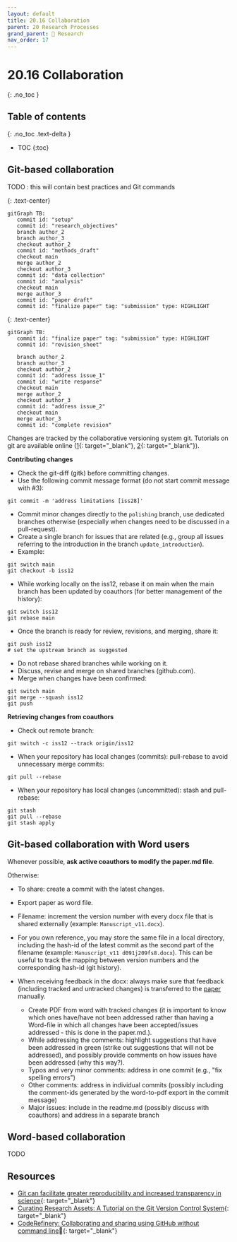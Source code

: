 ```yaml
---
layout: default
title: 20.16 Collaboration
parent: 20 Research Processes
grand_parent: 🔎 Research
nav_order: 17
---
```


# 20.16 Collaboration
{: .no_toc }

## Table of contents
{: .no_toc .text-delta }

- TOC
{:toc}

## Git-based collaboration

TODO : this will contain best practices and Git commands

{: .text-center}
```mermaid
gitGraph TB:
   commit id: "setup"
   commit id: "research_objectives"
   branch author_2
   branch author_3
   checkout author_2
   commit id: "methods_draft"
   checkout main
   merge author_2
   checkout author_3
   commit id: "data collection"
   commit id: "analysis"
   checkout main
   merge author_3
   commit id: "paper draft"
   commit id: "finalize paper" tag: "submission" type: HIGHLIGHT
```

{: .text-center}
```mermaid
gitGraph TB:
   commit id: "finalize paper" tag: "submission" type: HIGHLIGHT
   commit id: "revision_sheet"

   branch author_2
   branch author_3
   checkout author_2
   commit id: "address issue_1"
   commit id: "write response"
   checkout main
   merge author_2
   checkout author_3
   commit id: "address issue_2"
   checkout main
   merge author_3
   commit id: "complete revision"
```

<!-- illustrations similar to: https://link.springer.com/article/10.1186/1751-0473-8-7/figures/3 -->

Changes are tracked by the collaborative versioning system git.
Tutorials on git are available online ([1](https://learngitbranching.js.org/){: target="_blank"}, [2](https://github.com/jlord/git-it-electron){: target="_blank"}).

**Contributing changes**

- Check the git-diff (gitk) before committing changes.
- Use the following commit message format (do not start commit message with #3):

```shell
git commit -m 'address limitations [iss28]'
```

- Commit minor changes directly to the `polishing` branch, use dedicated branches otherwise (especially when changes need to be discussed in a pull-request).
- Create a single branch for issues that are related (e.g., group all issues referring to the introduction in the branch `update_introduction`).
- Example:

```shell
git switch main
git checkout -b iss12
```

- While working locally on the iss12, rebase it on main when the main branch has been updated by coauthors (for better management of the history):

```shell
git switch iss12
git rebase main
```

- Once the branch is ready for review, revisions, and merging, share it:

```shell
git push iss12
# set the upstream branch as suggested
```

- Do not rebase shared branches while working on it.
- Discuss, revise and merge on shared branches (github.com).
- Merge when changes have been confirmed:

```shell
git switch main
git merge --squash iss12
git push
```

**Retrieving changes from coauthors**

- Check out remote branch:

```shell
git switch -c iss12 --track origin/iss12
```

- When your repository has local changes (commits): pull-rebase to avoid unnecessary merge commits:

```shell
git pull --rebase
```

- When your repository has local changes (uncommitted): stash and pull-rebase:

```shell
git stash
git pull --rebase
git stash apply
```

## Git-based collaboration with Word users

Whenever possible, **ask active coauthors to modify the paper.md file**.

Otherwise:

- To share: create a commit with the latest changes.
- Export paper as word file.
- Filename: increment the version number with every docx file that is shared externally (example: `Manuscript_v11.docx`).
- For you own reference, you may store the same file in a local directory, including the hash-id of the latest commit as the second part of the filename  (example: `Manuscript_v11 d091j209fs8.docx`).
This can be useful to track the mapping between version numbers and the corresponding hash-id (git history).

- When receiving feedback in the docx: always make sure that feedback (including tracked and untracked changes) is transferred to the [paper](paper.md) manually.
  - Create PDF from word with tracked changes (it is important to know which ones have/have not been addressed rather than having a Word-file in which all changes have been accepted/issues addressed - this is done in the paper.md.).
  - While addressing the comments: highlight suggestions that have been addressed in green (strike out suggestions that will not be addressed), and possibly provide comments on how issues have been addressed (why this way?).
  - Typos and very minor comments: address in one commit (e.g., "fix spelling errors")
  - Other comments: address in individual commits (possibly including the comment-ids generated by the word-to-pdf export in the commit message)
  - Major issues: include in the readme.md (possibly discuss with coauthors) and address in a separate branch

## Word-based collaboration

TODO

## Resources

- [Git can facilitate greater reproducibility and increased transparency in science](https://link.springer.com/article/10.1186/1751-0473-8-7){: target="_blank"}
- [Curating Research Assets: A Tutorial on the Git Version Control System](https://journals.sagepub.com/doi/full/10.1177/2515245918754826){: target="_blank"}
- [CodeRefinery: Collaborating and sharing using GitHub without command line](https://coderefinery.github.io/github-without-command-line/){: target="_blank"}
